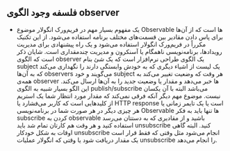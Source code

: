 ## فلسفه وجود الگوی observer

- یک مفهوم بسیار مهم در فریم‌ورک انگولار موضوع Observable ها است که از آن‌ها برای پاس دادن مقادیر بین قسمت‌های مختلف برنامه استفاده می‌شود. از این تکنیک مکرراً در فریم‌ورک انگولار استفاده می‌شود و یک راه پیشنهادی برای مدیریت رویدادها، برنامه‌نویسی ناهمگام یا آسنکرون و مدیریت چندمقداری است. شایان ذکر است که الگوی observer یک الگوی طراحی نرم‌افزار است که یک شئ بنام subject یک لیست از اشیاء دیگری که به خودش وابستگی دارند را نگهداری می‌کند که به آن‌ها observers می‌گویند و خود subject هر وقت که وضعیت تغییر می‌کند به همه‌ی observer ها خبر می‌دهد و مقدار یا وضعیت جدید را به آن‌ها ارسال می‌کند. این الگو بسیار شبیه به الگوی publish/subscribe می‌باشد البته با آن یکسان نیست. موضوع مهم دیگر آنکه فرقی نمی‌کند که مقدار مورد انتظار شما یک استریم از کلیدهایی است که کاربر می‌فشارد یا HTTP response است یا یک تایمر زمانی یا هر چیزی دیگر در هر صورت شما در برنامه‌نویسی Observable ها تنها باید به فکر subscribe کردن به observable باشید و از مقادیری که به دستتان می‌رسد استفاده کنید و هر وقت هم کارتان تمام شد باید unsubscribe کنید. البته گاهی اوقات به شکل خودکار unsubscribe انجام می‌شود مثل وقتی که فقط قرار است یک مقدار دریافت شود یا وقتی که انگولار عملیات unsubscribe را انجام می‌دهد.

